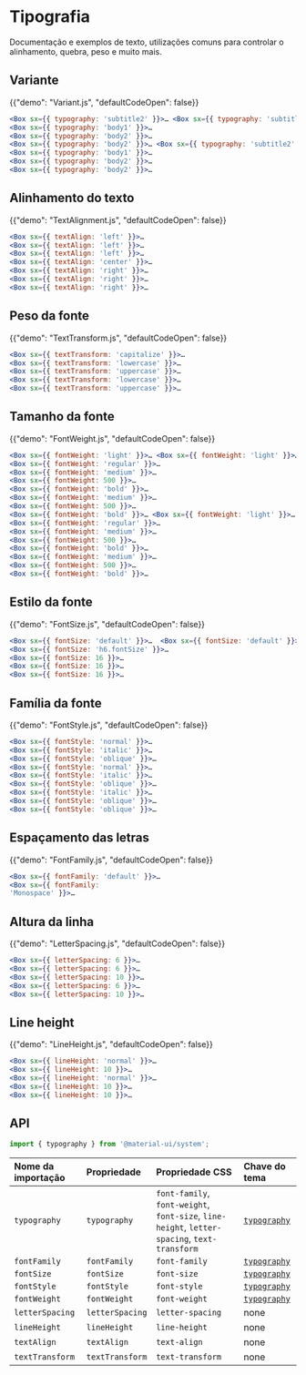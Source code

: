 # Tipografia

<p class="description">Documentação e exemplos de texto, utilizações comuns para controlar o alinhamento, quebra, peso e muito mais.</p>

## Variante

{{"demo": "Variant.js", "defaultCodeOpen": false}}

```jsx
<Box sx={{ typography: 'subtitle2' }}>… <Box sx={{ typography: 'subtitle2' }}>… // theme.typography.subtitle2
<Box sx={{ typography: 'body1' }}>…
<Box sx={{ typography: 'body2' }}>…
<Box sx={{ typography: 'body2' }}>… <Box sx={{ typography: 'subtitle2' }}>… // theme.typography.subtitle2
<Box sx={{ typography: 'body1' }}>…
<Box sx={{ typography: 'body2' }}>…
<Box sx={{ typography: 'body2' }}>…
```

## Alinhamento do texto

{{"demo": "TextAlignment.js", "defaultCodeOpen": false}}

```jsx
<Box sx={{ textAlign: 'left' }}>…
<Box sx={{ textAlign: 'left' }}>…
<Box sx={{ textAlign: 'left' }}>…
<Box sx={{ textAlign: 'center' }}>…
<Box sx={{ textAlign: 'right' }}>…
<Box sx={{ textAlign: 'right' }}>…
<Box sx={{ textAlign: 'right' }}>…
```

## Peso da fonte

{{"demo": "TextTransform.js", "defaultCodeOpen": false}}

```jsx
<Box sx={{ textTransform: 'capitalize' }}>…
<Box sx={{ textTransform: 'lowercase' }}>…
<Box sx={{ textTransform: 'uppercase' }}>…
<Box sx={{ textTransform: 'lowercase' }}>…
<Box sx={{ textTransform: 'uppercase' }}>…
```

## Tamanho da fonte

{{"demo": "FontWeight.js", "defaultCodeOpen": false}}

```jsx
<Box sx={{ fontWeight: 'light' }}>… <Box sx={{ fontWeight: 'light' }}>… // theme.typography.fontWeightLight
<Box sx={{ fontWeight: 'regular' }}>…
<Box sx={{ fontWeight: 'medium' }}>…
<Box sx={{ fontWeight: 500 }}>…
<Box sx={{ fontWeight: 'bold' }}>…
<Box sx={{ fontWeight: 'medium' }}>…
<Box sx={{ fontWeight: 500 }}>…
<Box sx={{ fontWeight: 'bold' }}>… <Box sx={{ fontWeight: 'light' }}>… // theme.typography.fontWeightLight
<Box sx={{ fontWeight: 'regular' }}>…
<Box sx={{ fontWeight: 'medium' }}>…
<Box sx={{ fontWeight: 500 }}>…
<Box sx={{ fontWeight: 'bold' }}>…
<Box sx={{ fontWeight: 'medium' }}>…
<Box sx={{ fontWeight: 500 }}>…
<Box sx={{ fontWeight: 'bold' }}>…
```

## Estilo da fonte

{{"demo": "FontSize.js", "defaultCodeOpen": false}}

```jsx
<Box sx={{ fontSize: 'default' }}>…  <Box sx={{ fontSize: 'default' }}>…  <Box sx={{ fontSize: 'default' }}>…  // theme.typography.fontSize
<Box sx={{ fontSize: 'h6.fontSize' }}>…
<Box sx={{ fontSize: 16 }}>…
<Box sx={{ fontSize: 16 }}>…
<Box sx={{ fontSize: 16 }}>…
```

## Família da fonte

{{"demo": "FontStyle.js", "defaultCodeOpen": false}}

```jsx
<Box sx={{ fontStyle: 'normal' }}>…
<Box sx={{ fontStyle: 'italic' }}>…
<Box sx={{ fontStyle: 'oblique' }}>…
<Box sx={{ fontStyle: 'normal' }}>…
<Box sx={{ fontStyle: 'italic' }}>…
<Box sx={{ fontStyle: 'oblique' }}>…
<Box sx={{ fontStyle: 'italic' }}>…
<Box sx={{ fontStyle: 'oblique' }}>…
<Box sx={{ fontStyle: 'oblique' }}>…
```

## Espaçamento das letras

{{"demo": "FontFamily.js", "defaultCodeOpen": false}}

```jsx
<Box sx={{ fontFamily: 'default' }}>…
<Box sx={{ fontFamily:
'Monospace' }}>…
```

## Altura da linha

{{"demo": "LetterSpacing.js", "defaultCodeOpen": false}}

```jsx
<Box sx={{ letterSpacing: 6 }}>…
<Box sx={{ letterSpacing: 6 }}>…
<Box sx={{ letterSpacing: 10 }}>…
<Box sx={{ letterSpacing: 6 }}>…
<Box sx={{ letterSpacing: 10 }}>…
```

## Line height

{{"demo": "LineHeight.js", "defaultCodeOpen": false}}

```jsx
<Box sx={{ lineHeight: 'normal' }}>…
<Box sx={{ lineHeight: 10 }}>…
<Box sx={{ lineHeight: 'normal' }}>…
<Box sx={{ lineHeight: 10 }}>…
<Box sx={{ lineHeight: 10 }}>…
```

## API

```js
import { typography } from '@material-ui/system';
```

| Nome da importação | Propriedade     | Propriedade CSS                                                                              | Chave do tema                                                                      |
|:------------------ |:--------------- |:-------------------------------------------------------------------------------------------- |:---------------------------------------------------------------------------------- |
| `typography`       | `typography`    | `font-family`, `font-weight`, `font-size`, `line-height`, `letter-spacing`, `text-transform` | [`typography`](/material-ui/customization/default-theme/?expand-path=$.typography) |
| `fontFamily`       | `fontFamily`    | `font-family`                                                                                | [`typography`](/material-ui/customization/default-theme/?expand-path=$.typography) |
| `fontSize`         | `fontSize`      | `font-size`                                                                                  | [`typography`](/material-ui/customization/default-theme/?expand-path=$.typography) |
| `fontStyle`        | `fontStyle`     | `font-style`                                                                                 | [`typography`](/material-ui/customization/default-theme/?expand-path=$.typography) |
| `fontWeight`       | `fontWeight`    | `font-weight`                                                                                | [`typography`](/material-ui/customization/default-theme/?expand-path=$.typography) |
| `letterSpacing`    | `letterSpacing` | `letter-spacing`                                                                             | none                                                                               |
| `lineHeight`       | `lineHeight`    | `line-height`                                                                                | none                                                                               |
| `textAlign`        | `textAlign`     | `text-align`                                                                                 | none                                                                               |
| `textTransform`    | `textTransform` | `text-transform`                                                                             | none                                                                               |
